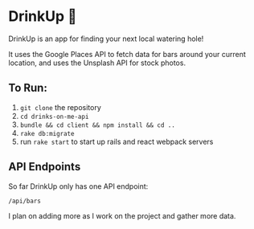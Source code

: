 # DrinkUp :beer:

DrinkUp is an app for finding your next local watering hole!

It uses the Google Places API to fetch data for bars around your current location, and uses the Unsplash API for stock photos.

## To Run:

1. `git clone` the repository
2. `cd drinks-on-me-api`
3. `bundle && cd client && npm install && cd ..`
4. `rake db:migrate`
5. run `rake start` to start up rails and react webpack servers

## API Endpoints

So far DrinkUp only has one API endpoint:

`/api/bars`

I plan on adding more as I work on the project and gather more data.
